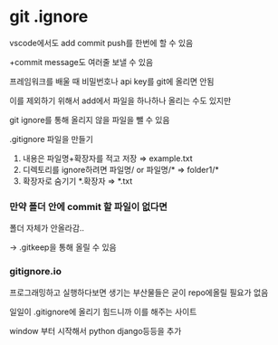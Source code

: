 # git .ignore

vscode에서도 add commit push를 한번에 할 수 있음

+commit message도 여러줄 보낼 수 있음

프레임워크를 배울 때 비밀번호나 api key를 git에 올리면 안됨

이를 제외하기 위해서 add에서 파일을 하나하나 올리는 수도 있지만

git ignore를 통해 올리지 않을 파일을 뺄 수 있음

.gitignore 파일을 만들기

1. 내용은 파일명+확장자를 적고 저장 ⇒ example.txt
2. 디렉토리를 ignore하려면 파일명/ or 파일명/*  ⇒ folder1/*
3. 확장자로 숨기기 *.확장자  ⇒ *.txt

### 만약 폴더 안에 commit 할 파일이 없다면

폴더 자체가 안올라감..

→ .gitkeep을 통해 올릴 수 있음

### gitignore.io

프로그래밍하고 실행하다보면 생기는 부산물들은 굳이 repo에올릴 필요가 없음

일일이 .gitignore에 올리기 힘드니까 이를 해주는 사이트

window 부터 시작해서 python django등등을 추가